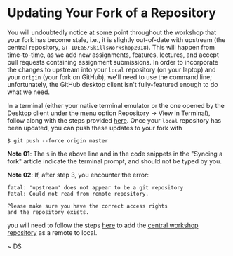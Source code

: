 Updating Your Fork of a Repository
==================================

You will undoubtedly notice at some point throughout the workshop that your
fork has become stale, i.e., it is slightly out-of-date with upstream (the
central repository, `GT-IDEaS/SkillsWorkshop2018`).  This will happen from
time-to-time, as we add new assignments, features, lectures, and accept pull
requests containing assignment submissions.  In order to incorporate the
changes to upstream into your `local` repository (on your laptop) and your
`origin` (your fork on GitHub), we'll need to use the command line;
unfortunately, the GitHub desktop client isn't fully-featured enough to do what
we need.  

In a terminal (either your native terminal emulator or the one opened by the
Desktop client under the menu option Repository -> View in Terminal), follow
along with the steps provided
[here](https://help.github.com/articles/syncing-a-fork/).  Once your `local`
repository has been updated, you can push these updates to your fork with
```
$ git push --force origin master
```
**Note 01**: The `$` in the above line and in the code snippets in the "Syncing a
fork" article indicate the terminal prompt, and should not be typed by you.

**Note 02**: If, after step 3, you encounter the error:
```
fatal: 'upstream' does not appear to be a git repository
fatal: Could not read from remote repository.

Please make sure you have the correct access rights
and the repository exists.
```
you will need to follow the steps
[here](https://help.github.com/articles/adding-a-remote/) to add the [central
workshop repository](https://github.com/GT-IDEaS/SkillsWorkshop2018) as a
remote to local.  

~ DS

